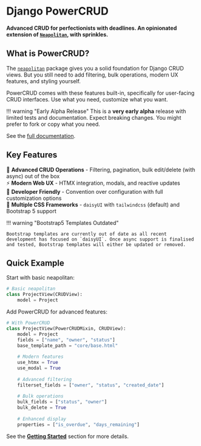 # Django PowerCRUD

**Advanced CRUD for perfectionists with deadlines. An opinionated extension of [`Neapolitan`](https://github.com/carltongibson/neapolitan), with sprinkles.**

## What is PowerCRUD?

The [`neapolitan`](https://github.com/carltongibson/neapolitan/) package gives you a solid foundation for Django CRUD views. But you still need to add filtering, bulk operations, modern UX features, and styling yourself.

PowerCRUD comes with these features built-in, specifically for user-facing CRUD interfaces. Use what you need, customize what you want.

!!! warning "Early Alpha Release"
    This is a **very early alpha** release with limited tests and documentation. Expect breaking changes. You might prefer to fork or copy what you need.

See the [full documentation](https://doctor-cornelius.github.io/django-powercrud/).

## Key Features

🎯 **Advanced CRUD Operations** - Filtering, pagination, bulk edit/delete (with async) out of the box  
⚡ **Modern Web UX** - HTMX integration, modals, and reactive updates  
🔧 **Developer Friendly** - Convention over configuration with full customization options  
🎨 **Multiple CSS Frameworks** - `daisyUI` with `tailwindcss` (default) and Bootstrap 5 support  

!!! warning "Bootstrap5 Templates Outdated"

    Bootstrap templates are currently out of date as all recent development has focused on `daisyUI`. Once async support is finalised and tested, Bootstrap templates will either be updated or removed.


## Quick Example

Start with basic neapolitan:

```python
# Basic neapolitan
class ProjectView(CRUDView):
    model = Project
```

Add PowerCRUD for advanced features:

```python
# With PowerCRUD
class ProjectView(PowerCRUDMixin, CRUDView):
    model = Project
    fields = ["name", "owner", "status"]
    base_template_path = "core/base.html"
    
    # Modern features
    use_htmx = True
    use_modal = True
    
    # Advanced filtering
    filterset_fields = ["owner", "status", "created_date"]
    
    # Bulk operations
    bulk_fields = ["status", "owner"]
    bulk_delete = True
    
    # Enhanced display
    properties = ["is_overdue", "days_remaining"]
```

See the **[Getting Started](getting_started.md)** section for more details.
